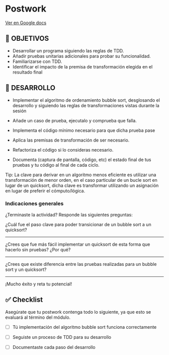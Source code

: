 # Postwork

[Ver en Google docs](https://docs.google.com/document/d/1ULrVgm8EVgg1HT1ecIZB8RzKfWg39UG1XbEZUinQZ0Y/edit)

## 🎯 OBJETIVOS

- Desarrollar un programa siguiendo las reglas de TDD.
- Añadir pruebas unitarias adicionales para probar su funcionalidad.
- Familiarizarse con TDD.
- Identificar el impacto de la premisa de transformación elegida en el resultado final

## 🚀 DESARROLLO

- Implementar el algoritmo de ordenamiento bubble sort, desglosando el desarrollo y siguiendo las reglas de
  transformaciones vistas durante la sesión

- Añade un caso de prueba, ejecutalo y comprueba que falla.

- Implementa el código mínimo necesario para que dicha prueba pase

- Aplica las premisas de transformación de ser necesario.

- Refactoriza el código si lo consideras necesario.

- Documenta (captura de pantalla, código, etc) el estado final de tus pruebas y tu código al final de cada ciclo.

Tip: La clave para derivar en un algoritmo menos eficiente es utilizar una transformación de menor orden, en el caso
particular de un bucle sort en lugar de un quicksort, dicha clave es transformar utilizando un asignación en lugar de
preferir el cómputo/lógica.

### Indicaciones generales

¿Terminaste la actividad? Responde las siguientes preguntas:

¿Cuál fue el paso clave para poder transicionar de un bubble sort a un quicksort?
_________________________________________________________________________________________________________________________________________________________________________________________________________________________________
¿Crees que fue más fácil implementar un quicksort de esta forma que hacerlo sin pruebas? ¿Por qué?
_________________________________________________________________________________________________________________________________________________________________________________________________________________________________

¿Crees que existe diferencia entre las pruebas realizadas para un bubble sort y un quicksort?
_________________________________________________________________________________________________________________________________________________________________________________________________________________________________


¡Mucho éxito y reta tu potencial!

## ✅ Checklist

Asegúrate que tu postwork contenga todo lo siguiente, ya que esto se evaluará al término del módulo.

-[ ] Tú implementación del algoritmo bubble sort funciona correctamente


-[ ] Seguiste un proceso de TDD para su desarrollo


-[ ] Documentaste cada paso del desarrollo








